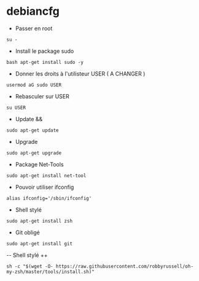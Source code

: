 # debiancfg

- Passer en root

```su -```

- Install le package sudo

```bash apt-get install sudo -y```

- Donner les droits à l'utilisteur USER ( A CHANGER )

```usermod aG sudo USER```

- Rebasculer sur USER

```su USER```

- Update &&

```sudo apt-get update```

- Upgrade

```sudo apt-get upgrade```

- Package Net-Tools

```sudo apt-get install net-tool```

- Pouvoir utiliser ifconfig

```alias ifconfig='/sbin/ifconfig'```

- Shell stylé

```sudo apt-get install zsh```

- Git obligé

```sudo apt-get install git```

-- Shell stylé ++

```sh -c "$(wget -O- https://raw.githubusercontent.com/robbyrussell/oh-my-zsh/master/tools/install.sh)"```
